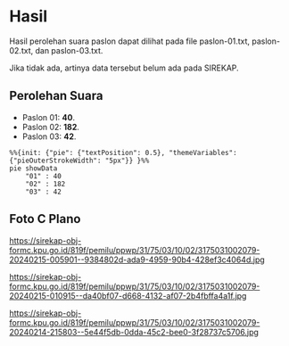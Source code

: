# Hasil

Hasil perolehan suara paslon dapat dilihat pada file paslon-01.txt, paslon-02.txt, dan paslon-03.txt.

Jika tidak ada, artinya data tersebut belum ada pada SIREKAP.

## Perolehan Suara

 * Paslon 01: **40**.
 * Paslon 02: **182**.
 * Paslon 03: **42**.

```mermaid
%%{init: {"pie": {"textPosition": 0.5}, "themeVariables": {"pieOuterStrokeWidth": "5px"}} }%%
pie showData
    "01" : 40
    "02" : 182
    "03" : 42
```
## Foto C Plano

https://sirekap-obj-formc.kpu.go.id/819f/pemilu/ppwp/31/75/03/10/02/3175031002079-20240215-005901--9384802d-ada9-4959-90b4-428ef3c4064d.jpg

https://sirekap-obj-formc.kpu.go.id/819f/pemilu/ppwp/31/75/03/10/02/3175031002079-20240215-010915--da40bf07-d668-4132-af07-2b4fbffa4a1f.jpg

https://sirekap-obj-formc.kpu.go.id/819f/pemilu/ppwp/31/75/03/10/02/3175031002079-20240214-215803--5e44f5db-0dda-45c2-bee0-3f28737c5706.jpg
